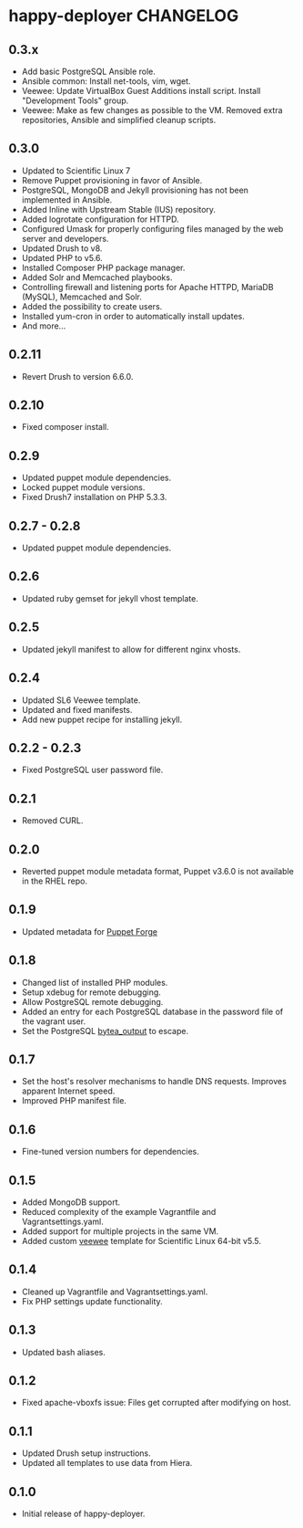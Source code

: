 happy-deployer CHANGELOG
========================

0.3.x
-----
* Add basic PostgreSQL Ansible role.
* Ansible common: Install net-tools, vim, wget.
* Veewee: Update VirtualBox Guest Additions install script. Install "Development Tools" group.
* Veewee: Make as few changes as possible to the VM. Removed extra repositories, Ansible and simplified cleanup scripts.

0.3.0
-----
* Updated to Scientific Linux 7
* Remove Puppet provisioning in favor of Ansible.
* PostgreSQL, MongoDB and Jekyll provisioning has not been implemented in Ansible.
* Added Inline with Upstream Stable (IUS) repository.
* Added logrotate configuration for HTTPD.
* Configured Umask for properly configuring files managed by the web server and developers.
* Updated Drush to v8.
* Updated PHP to v5.6.
* Installed Composer PHP package manager.
* Added Solr and Memcached playbooks.
* Controlling firewall and listening ports for Apache HTTPD, MariaDB (MySQL), Memcached and Solr.
* Added the possibility to create users.
* Installed yum-cron in order to automatically install updates.
* And more...

0.2.11
------
* Revert Drush to version 6.6.0.

0.2.10
------
* Fixed composer install.

0.2.9
-----
* Updated puppet module dependencies.
* Locked puppet module versions.
* Fixed Drush7 installation on PHP 5.3.3.

0.2.7 - 0.2.8
-----
* Updated puppet module dependencies.

0.2.6
-----
* Updated ruby gemset for jekyll vhost template.

0.2.5
-----
* Updated jekyll manifest to allow for different nginx vhosts.

0.2.4
-----
* Updated SL6 Veewee template.
* Updated and fixed manifests.
* Add new puppet recipe for installing jekyll.

0.2.2 - 0.2.3
-----
* Fixed PostgreSQL user password file.

0.2.1
-----
* Removed CURL.

0.2.0
-----
* Reverted puppet module metadata format, Puppet v3.6.0 is not available in the RHEL repo.

0.1.9
-----
* Updated metadata for [Puppet Forge](https://forge.puppetlabs.com)

0.1.8
-----
* Changed list of installed PHP modules.
* Setup xdebug for remote debugging.
* Allow PostgreSQL remote debugging.
* Added an entry for each PostgreSQL database in the password file of the vagrant user.
* Set the PostgreSQL [bytea_output](http://www.postgresql.org/docs/9.2/static/runtime-config-client.html) to escape.

0.1.7
-----
* Set the host's resolver mechanisms to handle DNS requests. Improves apparent Internet speed.
* Improved PHP manifest file.

0.1.6
-----
* Fine-tuned version numbers for dependencies.

0.1.5
-----
* Added MongoDB support.
* Reduced complexity of the example Vagrantfile and Vagrantsettings.yaml.
* Added support for multiple projects in the same VM.
* Added custom [veewee](https://github.com/jedi4ever/veewee) template for Scientific Linux 64-bit v5.5.

0.1.4
-----
* Cleaned up Vagrantfile and Vagrantsettings.yaml.
* Fix PHP settings update functionality.

0.1.3
-----
* Updated bash aliases.

0.1.2
-----
* Fixed apache-vboxfs issue: Files get corrupted after modifying on host.

0.1.1
-----
* Updated Drush setup instructions.
* Updated all templates to use data from Hiera.

0.1.0
-----
* Initial release of happy-deployer.

